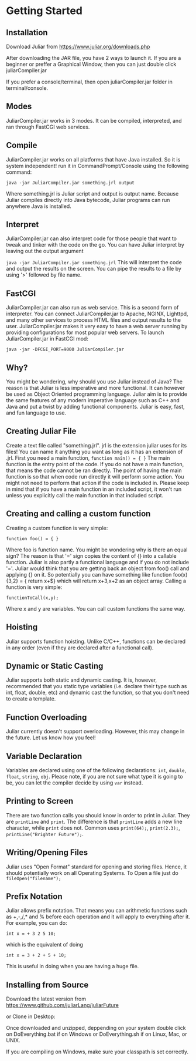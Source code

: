 # Getting Started


## Installation

Download Juliar from https://www.juliar.org/downloads.php

After downloading the JAR file, you have 2 ways to launch it.
If you are a beginner or preffer a Graphical Window, then you can just double click juliarCompiler.jar

If you prefer a console/terminal, then open juliarCompiler.jar folder in terminal/console. 

## Modes
JuliarCompiler.jar works in 3 modes. It can be compiled, interpreted, and ran through FastCGI web services.

## Compile
JuliarCompiler.jar works on all platforms that have Java installed. So it is system independent!
run it in CommandPrompt/Console using the following command:

`
java -jar JuliarCompiler.jar something.jrl output
`

Where something.jrl is Juliar script and output is output name.
Because Juliar compiles directly into Java bytecode, Juliar programs can run anywhere Java is installed.

## Interpret
JuliarCompiler.jar can also interpret code for those people that want to tweak and tinker with the code on the go.
You can have Juliar interpret by leaving out the output argument

`
java -jar JuliarCompiler.jar something.jrl
`
This will interpret the code and output the results on the screen. You can pipe the results to a file by using '>' followed by file name.

## FastCGI
JuliarCompiler.jar can also run as web service. This is a second form of interpreter. You can connect JuliarCompiler.jar
to Apache, NGINX, Lighttpd, and many other services to process HTML files and output results to the user. JuliarCompiler.jar
makes it very easy to have a web server running by providing configurations for most popular web servers.
To launch JuliarCompiler.jar in FastCGI mod:

`
java -jar -DFCGI_PORT=9000 JuliarCompiler.jar
`


## Why?
You might be wondering, why should you use Juliar instead of Java? The reason is that Juliar is less imperative
and more functional. It can however be used as Object Oriented programming language. Juliar aim is to provide
the same features of any modern imperative language such as C++ and Java and put a twist by adding functional components.
Juliar is easy, fast, and fun language to use.

## Creating Juliar File
Create a text file called "something.jrl". jrl is the extension juliar uses for its files! You can name it anything you want as long as it has an extension of .jrl.
First you need a main function,
`
function main() = {
}
`
The main function is the entry point of the code. If you do not have a main function, that means the code cannot be ran directly. The point of having the main function
is so that when code run directly it will perform some action. You might not need to perform that action if the code is included in.
Please keep in mind that if you have a main function in an included script, it won't run unless you explicitly call the main function in that included script.

## Creating and calling a custom function

Creating a custom function is very simple:

`function foo() = {
}
`

Where foo is function name. You might be wondering why is there an equal sign? The reason is that '=' sign copies the content of {} into a callable function.
Juliar is also partly a functional language and if you do not include '='. Juliar would think that you are getting back an object from foo() call and applying {}
on it. So potentially you can have something like function foo(x){3,2} = { return x+$} which will return x+3,x+2 as an object array.
Calling a function is very simple:

`
functionToCall(x,y);
`

Where x and y are variables. You can call custom functions the same way.

## Hoisting

Juliar supports function hoisting. Unlike C/C++, functions can be declared in any order (even if they are declared after a functional call).

## Dynamic or Static Casting

Juliar supports both static and dynamic casting. It is, however, recommended that you static type variables (i.e. declare their type such as int, float, double, etc)
and dynamic cast the function, so that you don't need to create a template.

## Function Overloading

Juliar currently doesn't support overloading. However, this may change in the future. Let us know how you feel!

## Variable Declaration

Variables are declared using one of the following declarations: `int`, `double`, `float`, `string`, `obj`. Please note, if you are not sure what type it is going to be, you can let the compiler
decide by using `var` instead.

## Printing to Screen
There are two function calls you should know in order to print in Juliar.
They are `printLine` and `print`. The difference is that `printLine` adds
a new line character, while `print` does not. Common uses `print(64);`, `print(2.3);`, `printLine("Brighter Future");`.

## Writing/Opening Files

Juliar uses "Open Format" standard for opening and storing files. Hence, it should potentially work on all Operating Systems. To Open a file just do
`
fileOpen("filename");
`

## Prefix Notation

Juliar allows prefix notation. That means you can arithmetic functions such as +,-,/,* and % before each operation and it will apply to everything after it.
For example, you can do:

`
int x = + 3 2 5 10;
`

which is the equivalent of doing

`
int x = 3 + 2 + 5 + 10;
`

This is useful in doing when you are having a huge file.



## Installing from Source


Download the latest version from https://www.github.com/juliarLang/juliarFuture

or Clone in Desktop: 

Once downloaded and unzipped, deppending on your system
double click on DoEverything.bat if on Windows
or DoEverything.sh if on Linux, Mac, or UNIX.

If you are compiling on Windows, make sure your classpath
is set correctly.